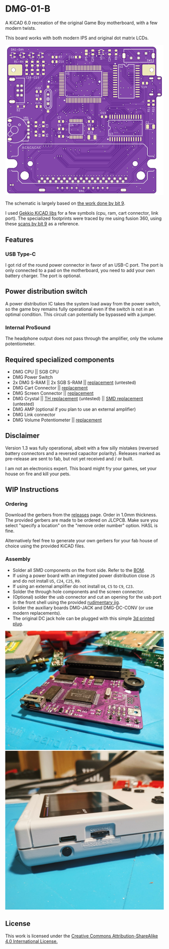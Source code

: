 # DMG-01-B

A KiCAD 6.0 recreation of the original Game Boy motherboard, with a few modern twists.

This board works with both modern IPS and original dot matrix LCDs.

<img src="images/pcb-front.png?raw=true" alt="pcb-front" width="512"/>

The schematic is largely based on [the work done by bit 9](https://chipmusic.org/forums/post/215957/#p215957).

I used [Gekkio KiCAD libs](https://github.com/Gekkio/gekkio-kicad-libs) for a few symbols (cpu, ram, cart connector, link port). The specialized footprints were traced by me using fusion 360, using these [scans by bit 9](https://imgur.com/a/X5qKI) as a reference.

## Features

### USB Type-C

I got rid of the round power connector in favor of an USB-C port. The port is only connected to a pad on the motherboard, you need to add your own battery charger. The port is optional.

## Power distribution switch

A power distribution IC takes the system load away from the power switch, so the game boy remains fully operational even if the switch is not in an optimal condition. This circuit can potentially be bypassed with a jumper.

### Internal ProSound

The headphone output does not pass through the amplifier, only the volume potentiometer.

## Required specialized components

- DMG CPU || SGB CPU
- DMG Power Switch
- 2x DMG S-RAM || 2x SGB S-RAM || [replacement](https://lcsc.com/product-detail/SRAM_Alliance-Memory-AS6C6264-55SCN_C1351073.html) (untested)
- DMG Cart Connector || [replacement](https://www.aliexpress.com/item/1005002719771295.html)
- DMG Screen Connector || [replacement](https://www.aliexpress.com/item/1005004824507106.html)
- DMG Crystal || [TH replacement](https://lcsc.com/product-detail/Crystals_Suzhou-Liming-Elec-49SS-4-194304-20-10-10-B_C718646.html) (untested) || [SMD replacement](https://lcsc.com/product-detail/Crystals_JYJE-S1T41943ZWJAC_C2149317.html) (untested)
- DMG AMP (optional if you plan to use an external amplifier)
- DMG Link connector
- DMG Volume Potentiometer || [replacement](https://www.aliexpress.com/item/32840044311.html)

## Disclaimer

Version 1.3 was fully operational, albeit with a few silly mistakes (reversed battery connectors and a reversed capacitor polarity). Releases marked as pre-release are sent to fab, but not yet received and / or built.

I am not an electronics expert. This board might fry your games, set your house on fire and kill your pets.

## WIP Instructions

### Ordering

Download the gerbers from the [releases](https://github.com/kamicane/DMG-01-B/releases) page. Order in 1.0mm thickness. The provided gerbers are made to be ordered on JLCPCB. Make sure you select "specify a location" on the "remove order number" option. HASL is fine.

Alternatively feel free to generate your own gerbers for your fab house of choice using the provided KiCAD files.

### Assembly

- Solder all SMD components on the front side. Refer to the [BOM](KiCad/dmg-01-b.csv).
- If using a power board with an integrated power distribution close ```J5``` and do not install ```U5```, ```C24```, ```C25```, ```R9```.
- If using an external amplifier do not install ```U4```, ```C5``` to ```C9```, ```C23```.
- Solder the through hole components and the screen connector.
- (Optional) solder the usb connector and cut an opening for the usb port in the front shell using the provided [rudimentary jig](3d_models/dmg_usbc_jig.stl).
- Solder the auxiliary boards DMG-JACK and DMG-DC-CONV (or use modern replacements).
- The original DC jack hole can be plugged with this simple [3d printed plug](3d_models/dmg_dc_plug.stl).

<img src="images/pcb-v1.3.jpg?raw=true" alt="pcb-v1.3" width="512"/>
<img src="images/usb-v1.3.jpg?raw=true" alt="usb-v1.3" width="512"/>

## License

This work is licensed under the [Creative Commons Attribution-ShareAlike 4.0 International License.](http://creativecommons.org/licenses/by-sa/4.0/)
